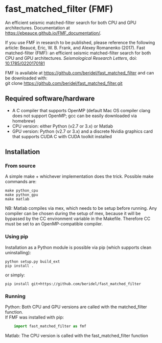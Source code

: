 # fast_matched_filter (FMF)
An efficient seismic matched-filter search for both CPU and GPU architectures. Documentation at https://ebeauce.github.io/FMF_documentation/.

If you use FMF in research to be published, please reference the following article: Beaucé, Eric, W. B. Frank, and Alexey Romanenko (2017). Fast matched-filter (FMF): an efficient seismic matched-filter search for both CPU and GPU architectures. _Seismological Research Letters_, doi: [10.1785/0220170181](https://doi.org/10.1785/0220170181)

FMF is available at https://github.com/beridel/fast_matched_filter
and can be downloaded with:<br>
    git clone https://github.com/beridel/fast_matched_filter.git

## Required software/hardware
- A C compiler that supports OpenMP (default Mac OS compiler clang does not support OpenMP; gcc can be easily downloaded via homebrew)
- CPU version: either Python (v2.7 or 3.x) or Matlab
- GPU version: Python (v2.7 or 3.x) and a discrete Nvidia graphics card that supports CUDA C with CUDA toolkit installed

## Installation

### From source
A simple make + whichever implementation does the trick. Possible make commands are:<br>

    make python_cpu
    make python_gpu
    make matlab

NB: Matlab compiles via mex, which needs to be setup before running. Any compiler can be chosen during the setup of mex, because it will be bypassed by the CC environment variable in the Makefile. Therefore CC must be set to an OpenMP-compatible compiler.


### Using pip

Installation as a Python module is possible via pip (which supports clean uninstalling):<br>

    python setup.py build_ext
    pip install .

or simply:<br>

    pip install git+https://github.com/beridel/fast_matched_filter

### Running

Python: Both CPU and GPU versions are called with the matched_filter function.<br>
If FMF was installed with pip:
```python
    import fast_matched_filter as fmf
```

Matlab: The CPU version is called with the fast_matched_filter function
